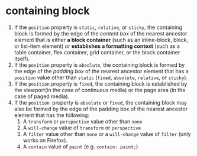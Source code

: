 # containing block

1. If the `position` property is `static`, `relative`, or `sticky`, the containing block is formed by the edge of the *content box* of the nearest ancestor element that is either **a block container** (such as an inline-block, block, or list-item element) or **establishes a formatting context** (such as a table container, flex container, grid container, or the block container itself).
2. If the `position` property is `absolute`, the containing block is formed by the edge of the *padding box* of the nearest ancestor element that has a `position` value other than `static` (`fixed`, `absolute`, `relative`, or `sticky`).
3. If the `position` property is `fixed`, the containing block is established by the viewport(in the case of continuous media) or the page area (in the case of paged media).
4. If the `position `property is `absolute` or `fixed`, the containing block may also be formed by the edge of the padding box of the nearest ancestor element that has the following:
   1. A `transform` or `perspective` value other than `none`
   2. A `will-change` value of `transform` or `perspective`
   3. A `filter` value other than `none` or a `will-change` value of `filter` (only works on Firefox).
   4. A `contain` value of `paint` (e.g. `contain: paint;`)

